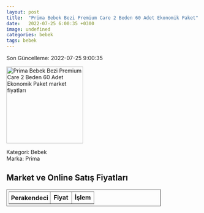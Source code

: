 ```yaml
---
layout: post
title:  "Prima Bebek Bezi Premium Care 2 Beden 60 Adet Ekonomik Paket"
date:   2022-07-25 6:00:35 +0300
image: undefined
categories: bebek
tags: bebek
---
```


Son Güncelleme: 2022-07-25 9:00:35

<img src="undefined" width="200" alt="Prima Bebek Bezi Premium Care 2 Beden 60 Adet Ekonomik Paket market fiyatları" />

Kategori: Bebek
<br />
Marka: Prima

<h2>Market ve Online Satış Fiyatları</h2>

<table border="1" style="padding: 5px;width:80%;">
  <tr>
    <td style="padding: 5px;"><strong>Perakendeci</strong></td>
    <td><strong>Fiyat</strong></td>
    <td><strong>İşlem</strong></td>
  </tr>
  
</table>
